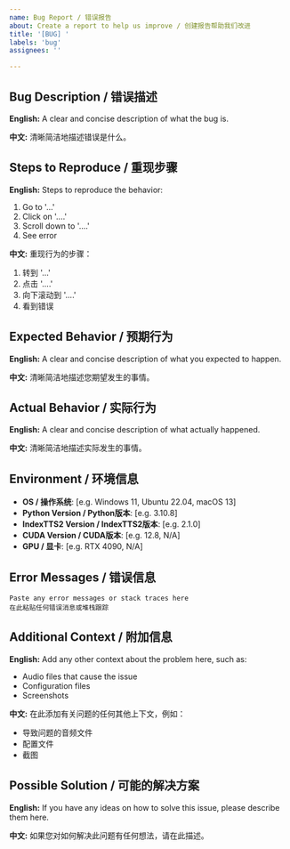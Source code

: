 ```yaml
---
name: Bug Report / 错误报告
about: Create a report to help us improve / 创建报告帮助我们改进
title: '[BUG] '
labels: 'bug'
assignees: ''

---
```


## Bug Description / 错误描述

**English:**
A clear and concise description of what the bug is.

**中文:**
清晰简洁地描述错误是什么。

## Steps to Reproduce / 重现步骤

**English:**
Steps to reproduce the behavior:
1. Go to '...'
2. Click on '....'
3. Scroll down to '....'
4. See error

**中文:**
重现行为的步骤：
1. 转到 '...'
2. 点击 '....'
3. 向下滚动到 '....'
4. 看到错误

## Expected Behavior / 预期行为

**English:**
A clear and concise description of what you expected to happen.

**中文:**
清晰简洁地描述您期望发生的事情。

## Actual Behavior / 实际行为

**English:**
A clear and concise description of what actually happened.

**中文:**
清晰简洁地描述实际发生的事情。

## Environment / 环境信息

- **OS / 操作系统**: [e.g. Windows 11, Ubuntu 22.04, macOS 13]
- **Python Version / Python版本**: [e.g. 3.10.8]
- **IndexTTS2 Version / IndexTTS2版本**: [e.g. 2.1.0]
- **CUDA Version / CUDA版本**: [e.g. 12.8, N/A]
- **GPU / 显卡**: [e.g. RTX 4090, N/A]

## Error Messages / 错误信息

```
Paste any error messages or stack traces here
在此粘贴任何错误消息或堆栈跟踪
```

## Additional Context / 附加信息

**English:**
Add any other context about the problem here, such as:
- Audio files that cause the issue
- Configuration files
- Screenshots

**中文:**
在此添加有关问题的任何其他上下文，例如：
- 导致问题的音频文件
- 配置文件
- 截图

## Possible Solution / 可能的解决方案

**English:**
If you have any ideas on how to solve this issue, please describe them here.

**中文:**
如果您对如何解决此问题有任何想法，请在此描述。
